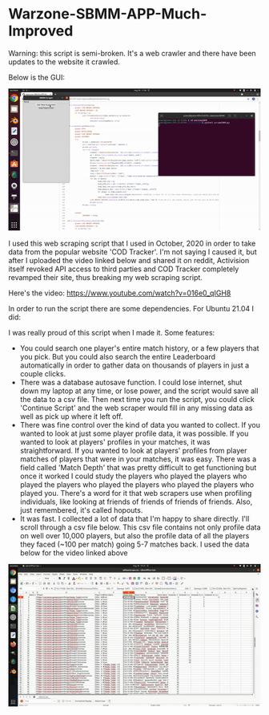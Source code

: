 # Warzone-SBMM-APP-Much-Improved
Warning: this script is semi-broken. It's a web crawler and there have been updates to the website it crawled.

Below is the GUI:

![alt-text](https://github.com/kelmensonj/Warzone-SBMM-APP-Much-Improved/blob/main/sbmm.gif)

I used this web scraping script that I used in October, 2020 in order to take data from the popular website 'COD Tracker'. I'm not saying I caused it, but after I uploaded the video linked below and shared it on reddit, Activision itself revoked API access to third parties and COD Tracker completely revamped their site, thus breaking my web scraping script.

Here's the video: https://www.youtube.com/watch?v=016e0_qIGH8

In order to run the script there are some dependencies. For Ubuntu 21.04 I did:



I was really proud of this script when I made it. Some features:
* You could search one player's entire match history, or a few players that you pick. But you could also search the entire Leaderboard automatically in order to gather data on thousands of players in just a couple clicks.
* There was a database autosave function. I could lose internet, shut down my laptop at any time, or lose power, and the script would save all the data to a csv file. Then next time you run the script, you could click 'Continue Script' and the web scraper would fill in any missing data as well as pick up where it left off. 
* There was fine control over the kind of data you wanted to collect. If you wanted to look at just some player profile data, it was possible. If you wanted to look at players' profiles in your matches, it was straightforward. If you wanted to look at players' profiles from player matches of players that were in your matches, it was easy. There was a field called 'Match Depth' that was pretty difficult to get functioning but once it worked I could study the players who played the players who played the players who played the players who played the players who played you. There's a word for it that web scrapers use when profiling individuals, like looking at friends of friends of friends of friends. Also, just remembered, it's called hopouts.
* It was fast. I collected a lot of data that I'm happy to share directly. I'll scroll through a csv file below. This csv file contains not only profile data on well over 10,000 players, but also the profile data of all the players they faced (~100 per match) going 5-7 matches back. I used the data below for the video linked above

![alt-text](https://github.com/kelmensonj/Warzone-SBMM-APP-Much-Improved/blob/main/sbmm_libre.gif)
